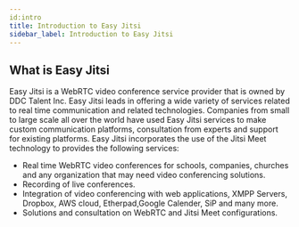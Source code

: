 ```yaml
---
id:intro 
title: Introduction to Easy Jitsi
sidebar_label: Introduction to Easy Jitsi
---
```


## What is Easy Jitsi

Easy Jitsi is a WebRTC video conference service provider that is owned by DDC Talent Inc. Easy Jitsi leads in offering a wide variety of services related to real time communication and related technologies. Companies from small to large scale all over the world have used Easy Jitsi services to make custom communication platforms, consultation from experts and support for existing platforms. Easy Jitsi incorporates the use of the Jitsi Meet technology to provides the following services:

- Real time WebRTC video conferences for schools, companies, churches and any organization that may need video conferencing solutions.
- Recording of live conferences.
- Integration of video conferencing with web applications, XMPP Servers, Dropbox, AWS cloud, Etherpad,Google Calender, SiP and many more.
- Solutions and consultation on WebRTC and Jitsi Meet configurations.
